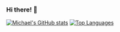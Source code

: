 ### Hi there! 👋

<!--
**mbussert/mbussert** is a ✨ _special_ ✨ repository because its `README.md` (this file) appears on your GitHub profile.

Here are some ideas to get you started:

- 🔭 I’m currently working on ...
- 🌱 I’m currently learning ...
- 👯 I’m looking to collaborate on ...
- 🤔 I’m looking for help with ...
- 💬 Ask me about ...
- 📫 How to reach me: ...
- 😄 Pronouns: ...
- ⚡ Fun fact: ...
-->

[![Michael's GitHub stats](https://github-readme-stats.vercel.app/api?username=mbussert&count_private=true&theme=algolia)](https://github.com/anuraghazra/github-readme-stats)
[![Top Languages](https://github-readme-stats.vercel.app/api/top-langs/?username=mbussert&layout=compact)](https://github.com/anuraghazra/github-readme-stats)
